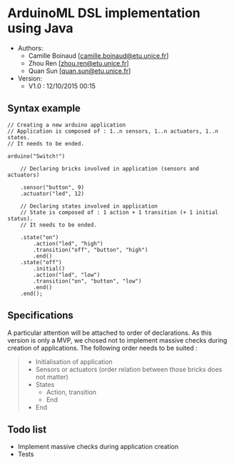 # ArduinoML DSL implementation using Java

* Authors:
    * Camille Boinaud [[camille.boinaud@etu.unice.fr](mailto:camille.boinaud@etu.unice.fr)]    
    * Zhou Ren [[zhou.ren@etu.unice.fr](mailto:zhou.ren@etu.unice.fr)]
    * Quan Sun [[quan.sun@etu.unice.fr](mailto:quan.sun@etu.unice.fr)]
* Version:
    * V1.0 : 12/10/2015 00:15


## Syntax example
    
```
// Creating a new arduino application
// Application is composed of : 1..n sensors, 1..n actuators, 1..n states. 
// It needs to be ended.

arduino("Switch!")
 
    // Declaring bricks involved in application (sensors and actuators)

    .sensor("button", 9)
    .actuator("led", 12)
    
    // Declaring states involved in application
    // State is composed of : 1 action + 1 transition (+ 1 initial status). 
    // It needs to be ended.

    .state("on")
        .action("led", "high")
        .transition("off", "button", "high")
        .end()
    .state("off")
        .initial()
        .action("led", "low")
        .transition("on", "button", "low")
        .end()
    .end();
```

## Specifications

A particular attention will be attached to order of declarations. As this version is only a MVP,
we chosed not to implement massive checks during creation of applications. The following order needs to be suited :

>* Initialisation of application
>* Sensors or actuators (order relation between those bricks does not matter)
>* States
>    * Action, transition
>    * End
>* End    

## Todo list

* Implement massive checks during application creation
* Tests